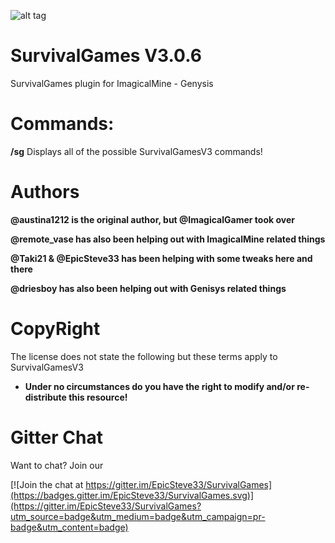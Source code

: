 ![alt tag](http://i.imgur.com/xEzMkd7.jpg)



# SurvivalGames  V3.0.6
SurvivalGames plugin for ImagicalMine - Genysis

# Commands:

**/sg** Displays all of the possible SurvivalGamesV3 commands!

# Authors
**@austina1212 is the original author, but @ImagicalGamer took over**

**@remote_vase has also been helping out with ImagicalMine related things**

**@Taki21 & @EpicSteve33 has been helping with some tweaks here and there**

**@driesboy has also been helping out with Genisys related things**

# CopyRight
The license does not state the following but these terms apply to SurvivalGamesV3

- **Under no circumstances do you have the right to modify and/or re-distribute this resource!**

# Gitter Chat
Want to chat? Join our

[![Join the chat at https://gitter.im/EpicSteve33/SurvivalGames](https://badges.gitter.im/EpicSteve33/SurvivalGames.svg)](https://gitter.im/EpicSteve33/SurvivalGames?utm_source=badge&utm_medium=badge&utm_campaign=pr-badge&utm_content=badge)
